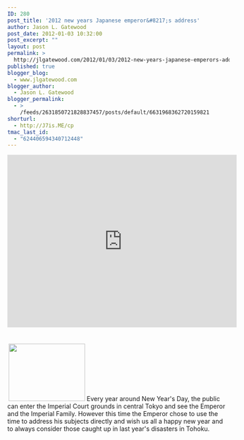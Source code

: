 ```yaml
---
ID: 280
post_title: '2012 new years Japanese emperor&#8217;s address'
author: Jason L. Gatewood
post_date: 2012-01-03 10:32:00
post_excerpt: ""
layout: post
permalink: >
  http://jlgatewood.com/2012/01/03/2012-new-years-japanese-emperors-address/
published: true
blogger_blog:
  - www.jlgatewood.com
blogger_author:
  - Jason L. Gatewood
blogger_permalink:
  - >
    /feeds/2631850721828837457/posts/default/6631968362720159821
shorturl:
  - http://J7is.ME/cp
tmac_last_id:
  - "624406594340712448"
---
```

<div><iframe src="http://socialcam.com/videos/hW9WOBXU/embed?utm_campaign=web&utm_source[campaign]=instant&utm_source[source]=posterous" frameborder="0" marginwidth="0" marginheight="0" scrolling="no" width="520px" height="391px"></iframe></div><br /><div></div><br /><div><img class="alignleft" style="margin: 3px;" title="Emperors address 2012" src="http://www.jlgatewood.com/wp-content/uploads/2012/01/hqdefault1.jpg" alt="" width="173" height="130" /><img class="alignnone" src="http://www.jlgatewood.com/wp-content/plugins/simple-post-thumbnails/timthumb.php?src=http://www.jlgatewood.com/wp-content/thumbnails/2160.jpg&w=200&h=150&zc=1&ft=jpg&nocache=1325521240" alt="" width="1" height="1" />Every year around New Year's Day, the public can enter the Imperial Court grounds in central Tokyo and see the Emperor and the Imperial Family. However this time the Emperor chose to use the time to address his subjects directly and wish us all a happy new year and to always consider those caught up in last year's disasters in Tohoku.</div>